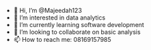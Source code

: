 - 👋 Hi, I’m @Majeedah123
- 👀 I’m interested in data analytics 
- 🌱 I’m currently learning software development 
- 💞️ I’m looking to collaborate on basic analysis 
- 📫 How to reach me: 08169157985

<!---
Majeedah123/Majeedah123 is a ✨ special ✨ repository because its `README.md` (this file) appears on your GitHub profile.
You can click the Preview link to take a look at your changes.
--->
